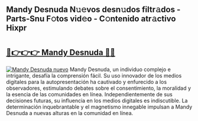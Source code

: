## Mandy Desnuda N𝚞𝚎vos desn𝚞dos filtr𝚊dos - Parts-Snu F𝚘tos vid𝚎o - C𝚘ntenido atr𝚊ctivo Hixpr

# <h2><a href="http://mb39ls.tromn.icu/?c=Mandy+Desnuda">🔗👉👉👉 Mandy Desnuda 🔗🔗</a></h2>

[![Mandy Desnuda nuevo](https://i.imgur.com/pEAQMta.gif)](http://mb39ls.tromn.icu/?c=Mandy+Desnuda)
Mandy Desnuda, un individuo complejo e intrigante, desafía la comprensión fácil. Su uso innovador de los medios digitales para la autopresentación ha cautivado y enfurecido a los observadores, estimulando debates sobre el consentimiento, la moralidad y la esencia de las comunidades en línea. Independientemente de sus decisiones futuras, su influencia en los medios digitales es indiscutible. La determinación inquebrantable y el magnetismo innegable impulsan a Mandy Desnuda a nuevas alturas en la comunidad en línea.
